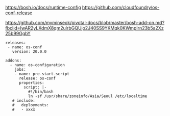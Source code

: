 
https://bosh.io/docs/runtime-config
https://github.com/cloudfoundry/os-conf-release

https://github.com/myminseok/pivotal-docs/blob/master/bosh-add-on.md?fbclid=IwAR2yLXdmX8qm2ulrbGQUjo2J40SS9YKMqk0KWmpIrn23b5a2Xz25b99GgbY

```
releases:
 - name: os-conf
   version: 20.0.0

addons:
  - name: os-configuration
    jobs:
    - name: pre-start-script
      release: os-conf
      properties:
        script: |-
          #!/bin/bash
          ln -sf /usr/share/zoneinfo/Asia/Seoul /etc/localtime
   # include:
   #   deployments:
   #   - xxxx

```

